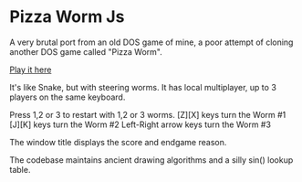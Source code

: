 # Pizza Worm Js

A very brutal port from an old DOS game of mine, a poor attempt of cloning another DOS game called "Pizza Worm".

[Play it here](https://eefano.github.io/pwormjs/)

It's like Snake, but with steering worms.
It has local multiplayer, up to 3 players on the same keyboard.

Press 1,2 or 3 to restart with 1,2 or 3 worms.
[Z][X] keys turn the Worm #1
[J][K] keys turn the Worm #2
Left-Right arrow keys turn the Worm #3

The window title displays the score and endgame reason.

The codebase maintains ancient drawing algorithms and a silly sin() lookup table.

